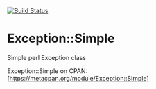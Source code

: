 [![Build Status](https://travis-ci.org/n0body-/exception-simple.png)](https://travis-ci.org/n0body-/exception-simple)

Exception::Simple
=====

Simple perl Exception class

Exception::Simple on CPAN: [https://metacpan.org/module/Exception::Simple]
